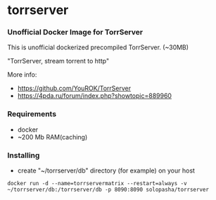 # torrserver
### Unofficial Docker Image for TorrServer

This is unofficial dockerized precompiled TorrServer. (~30MB)

"TorrServer, stream torrent to http"

More info:
- https://github.com/YouROK/TorrServer
- https://4pda.ru/forum/index.php?showtopic=889960

### Requirements

* docker
* ~200 Mb RAM(caching)

### Installing

- сreate "~/torrserver/db" directory (for example) on your host
```
docker run -d --name=torrservermatrix --restart=always -v ~/torrserver/db:/torrserver/db -p 8090:8090 solopasha/torrserver
```
